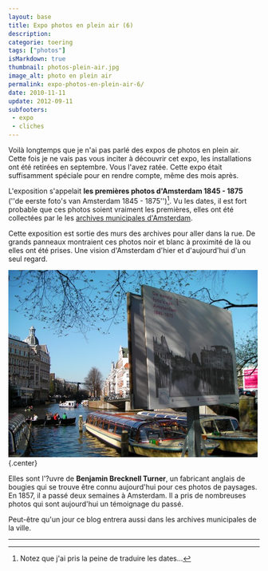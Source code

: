 ```yaml
---
layout: base
title: Expo photos en plein air (6)
description: 
categorie: toering
tags: ["photos"]
isMarkdown: true
thumbnail: photos-plein-air.jpg
image_alt: photo en plein air
permalink: expo-photos-en-plein-air-6/
date: 2010-11-11
update: 2012-09-11
subfooters:
 - expo
 - cliches
---
```


Voilà longtemps que je n'ai pas parlé des expos de photos en plein air. Cette fois je ne vais pas vous inciter à découvrir cet expo, les installations ont été retirées en septembre. Vous l'avez ratée. Cette expo était suffisamment spéciale pour en rendre compte, même des mois après.

L'exposition s'appelait **les premières photos d'Amsterdam 1845 - 1875** (''de eerste foto's van Amsterdam 1845 - 1875'')[^1]. Vu les dates, il est fort probable que ces photos soient vraiment les premières, elles ont été collectées par le les [archives municipales d'Amsterdam](http://stadsarchief.amsterdam.nl/).

Cette exposition est sortie des murs des archives pour aller dans la rue. De grands panneaux montraient ces photos noir et blanc à proximité de là ou elles ont été prises. Une vision d'Amsterdam d'hier et d'aujourd'hui d'un seul regard.

![photo en plein air](photos-plein-air.jpg){.center}

Elles sont l'?uvre de **Benjamin Brecknell Turner**, un fabricant anglais de bougies qui se trouve être connu aujourd'hui pour ces photos de paysages. En 1857, il a passé deux semaines à Amsterdam. Il a pris de nombreuses photos qui sont aujourd'hui un témoignage du passé.

Peut-être qu'un jour ce blog entrera aussi dans les archives municipales de la ville.

---
[^1]: Notez que j'ai pris la peine de traduire les dates...
<!-- post notes:
aussi:
http://www.sepiatown.com/810175-Palace-of-the-People-Paleis-voor-Volksvlijt-Amsterdam-The-Netherlands
--->
